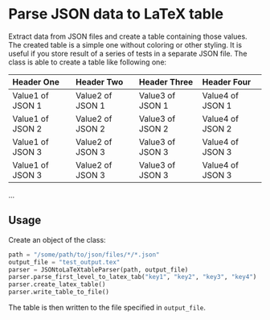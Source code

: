 # Parse JSON data to LaTeX table

Extract data from JSON files and create a table containing those values. The created table is a simple one without coloring or other styling. It is useful if you store result of a series of tests in a separate JSON file. The class is able to create a table like following one:

| Header One     | Header Two     | Header Three     | Header Four     |
| :------------- | :------------- | :------------- | :------------- |
| Value1 of JSON 1 | Value2 of JSON 1| Value3 of JSON 1 |Value4 of JSON 1|
| Value1 of JSON 2 | Value2 of JSON 2| Value3 of JSON 2 |Value4 of JSON 2|
| Value1 of JSON 3 | Value2 of JSON 3| Value3 of JSON 3 |Value4 of JSON 3|
| Value1 of JSON 3 | Value2 of JSON 3| Value3 of JSON 3 |Value4 of JSON 3|
...

## Usage

Create an object of the class:
```python
path = "/some/path/to/json/files/*/*.json"
output_file = "test_output.tex"
parser = JSONtoLaTeXtableParser(path, output_file)
parser.parse_first_level_to_latex_tab("key1", "key2", "key3", "key4")
parser.create_latex_table()
parser.write_table_to_file()
```

The table is then written to the file specified in `output_file`.
